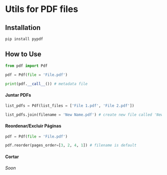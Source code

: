 # Utils for PDF files

## Installation

```
pip install pypdf
```

## How to Use

```python
from pdf import Pdf

pdf = Pdf(file = 'File.pdf')

print(pdf.__call__()) # metadata file
```

#### Juntar PDFs

```python
list_pdfs = Pdf(list_files = ['File 1.pdf', 'File 2.pdf'])

list_pdfs.join(filename = 'New Name.pdf') # create new file called 'New Name.pdf' (filename parameter)
```

#### Reordenar/Excluir Páginas

```python
pdf = Pdf(file = 'File.pdf')

pdf.reorder(pages_order=[3, 2, 4, 1]) # filename is default
```

#### Cortar

_Soon_